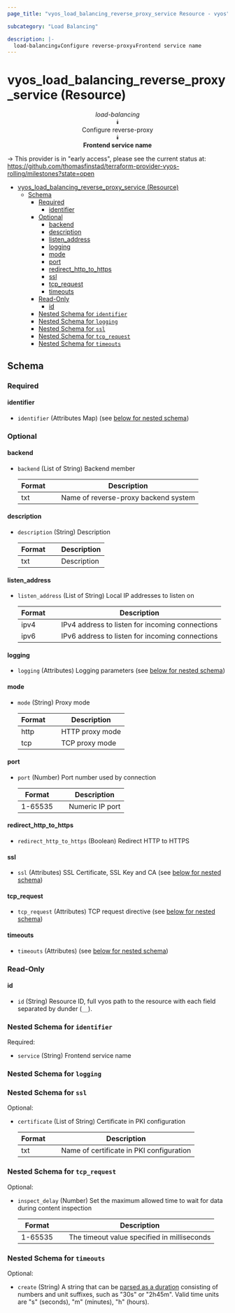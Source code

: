 ```yaml
---
page_title: "vyos_load_balancing_reverse_proxy_service Resource - vyos"

subcategory: "Load Balancing"

description: |-
  load-balancing⯯Configure reverse-proxy⯯Frontend service name
---
```


# vyos_load_balancing_reverse_proxy_service (Resource)
<center>

*load-balancing*  
⯯  
Configure reverse-proxy  
⯯  
**Frontend service name**


</center>

-> This provider is in "early access", please see the current status at: https://github.com/thomasfinstad/terraform-provider-vyos-rolling/milestones?state=open

<!--TOC-->

- [vyos_load_balancing_reverse_proxy_service (Resource)](#vyos_load_balancing_reverse_proxy_service-resource)
  - [Schema](#schema)
    - [Required](#required)
      - [identifier](#identifier)
    - [Optional](#optional)
      - [backend](#backend)
      - [description](#description)
      - [listen_address](#listen_address)
      - [logging](#logging)
      - [mode](#mode)
      - [port](#port)
      - [redirect_http_to_https](#redirect_http_to_https)
      - [ssl](#ssl)
      - [tcp_request](#tcp_request)
      - [timeouts](#timeouts)
    - [Read-Only](#read-only)
      - [id](#id)
    - [Nested Schema for `identifier`](#nested-schema-for-identifier)
    - [Nested Schema for `logging`](#nested-schema-for-logging)
    - [Nested Schema for `ssl`](#nested-schema-for-ssl)
    - [Nested Schema for `tcp_request`](#nested-schema-for-tcp_request)
    - [Nested Schema for `timeouts`](#nested-schema-for-timeouts)

<!--TOC-->

<!-- schema generated by tfplugindocs -->
## Schema

### Required

#### identifier
- `identifier` (Attributes Map) (see [below for nested schema](#nestedatt--identifier))

### Optional

#### backend
- `backend` (List of String) Backend member

    |  Format  &emsp;|  Description                           |
    |----------|----------------------------------------|
    |  txt     &emsp;|  Name of reverse-proxy backend system  |
#### description
- `description` (String) Description

    |  Format  &emsp;|  Description  |
    |----------|---------------|
    |  txt     &emsp;|  Description  |
#### listen_address
- `listen_address` (List of String) Local IP addresses to listen on

    |  Format  &emsp;|  Description                                      |
    |----------|---------------------------------------------------|
    |  ipv4    &emsp;|  IPv4 address to listen for incoming connections  |
    |  ipv6    &emsp;|  IPv6 address to listen for incoming connections  |
#### logging
- `logging` (Attributes) Logging parameters (see [below for nested schema](#nestedatt--logging))
#### mode
- `mode` (String) Proxy mode

    |  Format  &emsp;|  Description      |
    |----------|-------------------|
    |  http    &emsp;|  HTTP proxy mode  |
    |  tcp     &emsp;|  TCP proxy mode   |
#### port
- `port` (Number) Port number used by connection

    |  Format   &emsp;|  Description      |
    |-----------|-------------------|
    |  1-65535  &emsp;|  Numeric IP port  |
#### redirect_http_to_https
- `redirect_http_to_https` (Boolean) Redirect HTTP to HTTPS
#### ssl
- `ssl` (Attributes) SSL Certificate, SSL Key and CA (see [below for nested schema](#nestedatt--ssl))
#### tcp_request
- `tcp_request` (Attributes) TCP request directive (see [below for nested schema](#nestedatt--tcp_request))
#### timeouts
- `timeouts` (Attributes) (see [below for nested schema](#nestedatt--timeouts))

### Read-Only

#### id
- `id` (String) Resource ID, full vyos path to the resource with each field separated by dunder (`__`).

<a id="nestedatt--identifier"></a>
### Nested Schema for `identifier`

Required:

- `service` (String) Frontend service name


<a id="nestedatt--logging"></a>
### Nested Schema for `logging`


<a id="nestedatt--ssl"></a>
### Nested Schema for `ssl`

Optional:

- `certificate` (List of String) Certificate in PKI configuration

    |  Format  &emsp;|  Description                               |
    |----------|--------------------------------------------|
    |  txt     &emsp;|  Name of certificate in PKI configuration  |


<a id="nestedatt--tcp_request"></a>
### Nested Schema for `tcp_request`

Optional:

- `inspect_delay` (Number) Set the maximum allowed time to wait for data during content inspection

    |  Format   &emsp;|  Description                                  |
    |-----------|-----------------------------------------------|
    |  1-65535  &emsp;|  The timeout value specified in milliseconds  |


<a id="nestedatt--timeouts"></a>
### Nested Schema for `timeouts`

Optional:

- `create` (String) A string that can be [parsed as a duration](https://pkg.go.dev/time#ParseDuration) consisting of numbers and unit suffixes, such as &#34;30s&#34; or &#34;2h45m&#34;. Valid time units are &#34;s&#34; (seconds), &#34;m&#34; (minutes), &#34;h&#34; (hours).
